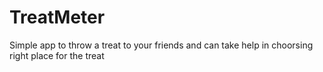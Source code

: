 # TreatMeter


Simple app to throw a treat to your friends and can take help in choorsing right place for the treat
